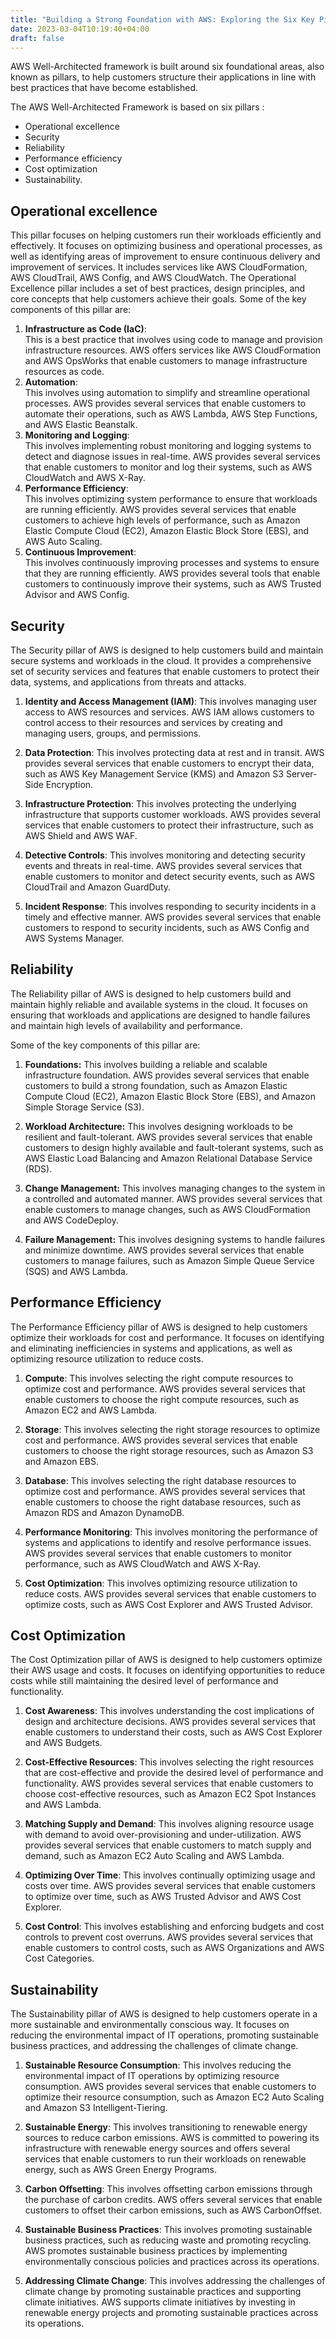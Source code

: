 ```yaml
---
title: "Building a Strong Foundation with AWS: Exploring the Six Key Pillars of the Well-Architected Framework"
date: 2023-03-04T10:19:40+04:00
draft: false
---
```


AWS Well-Architected framework is built around six foundational areas, also known as pillars, to help customers structure their applications in line with best practices that have become established.

The AWS Well-Architected Framework is based on six pillars :
- Operational excellence
- Security
- Reliability
- Performance efficiency
- Cost optimization
- Sustainability.

## **Operational excellence**
  This pillar focuses on helping customers run their workloads efficiently and effectively. It focuses on optimizing business and operational processes, as well as identifying areas of improvement to ensure continuous delivery and improvement of services. It includes services like AWS CloudFormation, AWS CloudTrail, AWS Config, and AWS CloudWatch. The Operational Excellence pillar includes a set of best practices, design principles, and core concepts that help customers achieve their goals. Some of the key components of this pillar are:  
  
1. **Infrastructure as Code (IaC)**:  
    This is a best practice that involves using code to manage and provision infrastructure resources. AWS offers services like AWS CloudFormation and AWS OpsWorks that enable customers to manage infrastructure resources as code. 
2. **Automation**:  
    This involves using automation to simplify and streamline operational processes. AWS provides several services that enable customers to automate their operations, such as AWS Lambda, AWS Step Functions, and AWS Elastic Beanstalk.  
3. **Monitoring and Logging**:  
    This involves implementing robust monitoring and logging systems to detect and diagnose issues in real-time. AWS provides several services that enable customers to monitor and log their systems, such as AWS CloudWatch and AWS X-Ray.  
4. **Performance Efficiency**:  
    This involves optimizing system performance to ensure that workloads are running efficiently. AWS provides several services that enable customers to achieve high levels of performance, such as Amazon Elastic Compute Cloud (EC2), Amazon Elastic Block Store (EBS), and AWS Auto Scaling.  
5. **Continuous Improvement**:  
    This involves continuously improving processes and systems to ensure that they are running efficiently. AWS provides several tools that enable customers to continuously improve their systems, such as AWS Trusted Advisor and AWS Config.


## **Security** 
The Security pillar of AWS is designed to help customers build and maintain secure systems and workloads in the cloud. It provides a comprehensive set of security services and features that enable customers to protect their data, systems, and applications from threats and attacks.


1. **Identity and Access Management (IAM)**:
This involves managing user access to AWS resources and services. AWS IAM allows customers to control access to their resources and services by creating and managing users, groups, and permissions.

2. **Data Protection**:
This involves protecting data at rest and in transit. AWS provides several services that enable customers to encrypt their data, such as AWS Key Management Service (KMS) and Amazon S3 Server-Side Encryption.

3. **Infrastructure Protection**:
This involves protecting the underlying infrastructure that supports customer workloads. AWS provides several services that enable customers to protect their infrastructure, such as AWS Shield and AWS WAF.

4. **Detective Controls**:
This involves monitoring and detecting security events and threats in real-time. AWS provides several services that enable customers to monitor and detect security events, such as AWS CloudTrail and Amazon GuardDuty.

5. **Incident Response**:
This involves responding to security incidents in a timely and effective manner. AWS provides several services that enable customers to respond to security incidents, such as AWS Config and AWS Systems Manager.

## **Reliability**
The Reliability pillar of AWS is designed to help customers build and maintain highly reliable and available systems in the cloud. It focuses on ensuring that workloads and applications are designed to handle failures and maintain high levels of availability and performance.

Some of the key components of this pillar are:

1. **Foundations:**
This involves building a reliable and scalable infrastructure foundation. AWS provides several services that enable customers to build a strong foundation, such as Amazon Elastic Compute Cloud (EC2), Amazon Elastic Block Store (EBS), and Amazon Simple Storage Service (S3).

2. **Workload Architecture:**
This involves designing workloads to be resilient and fault-tolerant. AWS provides several services that enable customers to design highly available and fault-tolerant systems, such as AWS Elastic Load Balancing and Amazon Relational Database Service (RDS).

3. **Change Management:**
This involves managing changes to the system in a controlled and automated manner. AWS provides several services that enable customers to manage changes, such as AWS CloudFormation and AWS CodeDeploy.

4. **Failure Management:**
This involves designing systems to handle failures and minimize downtime. AWS provides several services that enable customers to manage failures, such as Amazon Simple Queue Service (SQS) and AWS Lambda.


## **Performance Efficiency**

The Performance Efficiency pillar of AWS is designed to help customers optimize their workloads for cost and performance. It focuses on identifying and eliminating inefficiencies in systems and applications, as well as optimizing resource utilization to reduce costs.

1. **Compute**: 
This involves selecting the right compute resources to optimize cost and performance. AWS provides several services that enable customers to choose the right compute resources, such as Amazon EC2 and AWS Lambda.

2. **Storage**: This involves selecting the right storage resources to optimize cost and performance. AWS provides several services that enable customers to choose the right storage resources, such as Amazon S3 and Amazon EBS.

3. **Database**: This involves selecting the right database resources to optimize cost and performance. AWS provides several services that enable customers to choose the right database resources, such as Amazon RDS and Amazon DynamoDB.

4. **Performance Monitoring**: This involves monitoring the performance of systems and applications to identify and resolve performance issues. AWS provides several services that enable customers to monitor performance, such as AWS CloudWatch and AWS X-Ray.

5. **Cost Optimization**: This involves optimizing resource utilization to reduce costs. AWS provides several services that enable customers to optimize costs, such as AWS Cost Explorer and AWS Trusted Advisor.

## **Cost Optimization**
The Cost Optimization pillar of AWS is designed to help customers optimize their AWS usage and costs. It focuses on identifying opportunities to reduce costs while still maintaining the desired level of performance and functionality.

1. **Cost Awareness**: This involves understanding the cost implications of design and architecture decisions. AWS provides several services that enable customers to understand their costs, such as AWS Cost Explorer and AWS Budgets.

2. **Cost-Effective Resources**: This involves selecting the right resources that are cost-effective and provide the desired level of performance and functionality. AWS provides several services that enable customers to choose cost-effective resources, such as Amazon EC2 Spot Instances and AWS Lambda.

3. **Matching Supply and Demand**: This involves aligning resource usage with demand to avoid over-provisioning and under-utilization. AWS provides several services that enable customers to match supply and demand, such as Amazon EC2 Auto Scaling and AWS Lambda.

4. **Optimizing Over Time**: This involves continually optimizing usage and costs over time. AWS provides several services that enable customers to optimize over time, such as AWS Trusted Advisor and AWS Cost Explorer.

5. **Cost Control**: This involves establishing and enforcing budgets and cost controls to prevent cost overruns. AWS provides several services that enable customers to control costs, such as AWS Organizations and AWS Cost Categories.


## **Sustainability**
The Sustainability pillar of AWS is designed to help customers operate in a more sustainable and environmentally conscious way. It focuses on reducing the environmental impact of IT operations, promoting sustainable business practices, and addressing the challenges of climate change.

1. **Sustainable Resource Consumption**: This involves reducing the environmental impact of IT operations by optimizing resource consumption. AWS provides several services that enable customers to optimize their resource consumption, such as Amazon EC2 Auto Scaling and Amazon S3 Intelligent-Tiering.

2. **Sustainable Energy**: This involves transitioning to renewable energy sources to reduce carbon emissions. AWS is committed to powering its infrastructure with renewable energy sources and offers several services that enable customers to run their workloads on renewable energy, such as AWS Green Energy Programs.

3. **Carbon Offsetting**: This involves offsetting carbon emissions through the purchase of carbon credits. AWS offers several services that enable customers to offset their carbon emissions, such as AWS CarbonOffset.

4. **Sustainable Business Practices**: This involves promoting sustainable business practices, such as reducing waste and promoting recycling. AWS promotes sustainable business practices by implementing environmentally conscious policies and practices across its operations.

5. **Addressing Climate Change**: This involves addressing the challenges of climate change by promoting sustainable practices and supporting climate initiatives. AWS supports climate initiatives by investing in renewable energy projects and promoting sustainable practices across its operations.